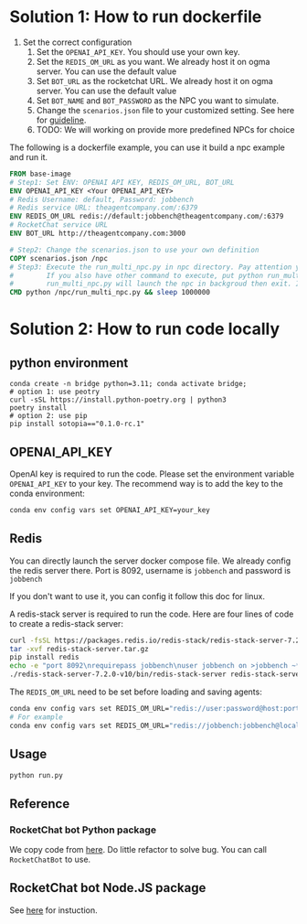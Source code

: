 # Solution 1: How to run dockerfile
1. Set the correct configuration
    1. Set the `OPENAI_API_KEY`. You should use your own key.
    2. Set the `REDIS_OM_URL` as you want. We already host it on ogma server. You can use the default value
    3. Set `BOT_URL` as the rocketchat URL. We already host it on ogma server. You can use the default value
    4. Set `BOT_NAME` and `BOT_PASSWORD` as the NPC you want to simulate.
    5. Change the `scenarios.json` file to your customized setting. See here for [guideline](./NPC_GUIDELINE.md).
    6. TODO: We will working on provide more predefined NPCs for choice

The following is a dockerfile example, you can use it build a npc example and run it.
```Dockerfile
FROM base-image
# Step1: Set ENV: OPENAI API KEY, REDIS_OM_URL, BOT_URL
ENV OPENAI_API_KEY <Your OPENAI_API_KEY>
# Redis Username: default, Password: jobbench
# Redis service URL: theagentcompany.com/:6379
ENV REDIS_OM_URL redis://default:jobbench@theagentcompany.com/:6379
# RocketChat service URL
ENV BOT_URL http://theagentcompany.com:3000

# Step2: Change the scenarios.json to use your own definition
COPY scenarios.json /npc
# Step3: Execute the run_multi_npc.py in npc directory. Pay attention you need to execute it under /npc, we already configure the file path env in base-npc-image
#        If you also have other command to execute, put python run_multi_npc.py and others into scripts. Dockerfile only allow one CMD
#        run_multi_npc.py will launch the npc in backgroud then exit. In example, we sleep to keep docker running. You don't need to do it in examinee
CMD python /npc/run_multi_npc.py && sleep 1000000
```

# Solution 2: How to run code locally
## python environment
```
conda create -n bridge python=3.11; conda activate bridge;  
# option 1: use peotry
curl -sSL https://install.python-poetry.org | python3
poetry install
# option 2: use pip
pip install sotopia=="0.1.0-rc.1"
```

## OPENAI_API_KEY

OpenAI key is required to run the code. Please set the environment variable `OPENAI_API_KEY` to your key. The recommend way is to add the key to the conda environment:
```bash
conda env config vars set OPENAI_API_KEY=your_key
```

## Redis
You can directly launch the server docker compose file. We already config the redis server there. Port is 8092, username is `jobbench` and password is `jobbench`

If you don't want to use it, you can config it follow this doc for linux.

A redis-stack server is required to run the code.
Here are four lines of code to create a redis-stack server:
```bash
curl -fsSL https://packages.redis.io/redis-stack/redis-stack-server-7.2.0-v10.focal.x86_64.tar.gz -o redis-stack-server.tar.gz
tar -xvf redis-stack-server.tar.gz
pip install redis
echo -e "port 8092\nrequirepass jobbench\nuser jobbench on >jobbench ~* +@all" > redis-stack-server.conf
./redis-stack-server-7.2.0-v10/bin/redis-stack-server redis-stack-server.conf --daemonize yes
```

The `REDIS_OM_URL` need to be set before loading and saving agents:
```bash
conda env config vars set REDIS_OM_URL="redis://user:password@host:port"
# For example
conda env config vars set REDIS_OM_URL="redis://jobbench:jobbench@localhost:8092"
```

## Usage

```bash
python run.py
```

## Reference
### RocketChat bot Python package
We copy code from [here](https://github.com/jadolg/RocketChatBot).
Do little refactor to solve bug.
You can call `RocketChatBot` to use.

## RocketChat bot Node.JS package
See [here](https://developer.rocket.chat/docs/develop-a-rocketchat-sdk-bot) for instuction.
